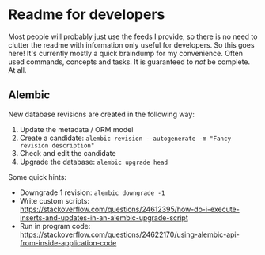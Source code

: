 # Readme for developers

Most people will probably just use the feeds I provide, so there is no need to clutter the readme with information only useful for developers. So this goes here! It's currently mostly a quick braindump for my convenience. Often used commands, concepts and tasks. It is guaranteed to *not* be complete. At all.

## Alembic

New database revisions are created in the following way:

1. Update the metadata / ORM model
2. Create a candidate: `alembic revision --autogenerate -m "Fancy revision description"`
3. Check and edit the candidate
4. Upgrade the database: `alembic upgrade head`

Some quick hints:

- Downgrade 1 revision: `alembic downgrade -1`
- Write custom scripts:
<https://stackoverflow.com/questions/24612395/how-do-i-execute-inserts-and-updates-in-an-alembic-upgrade-script>
- Run in program code: <https://stackoverflow.com/questions/24622170/using-alembic-api-from-inside-application-code>
